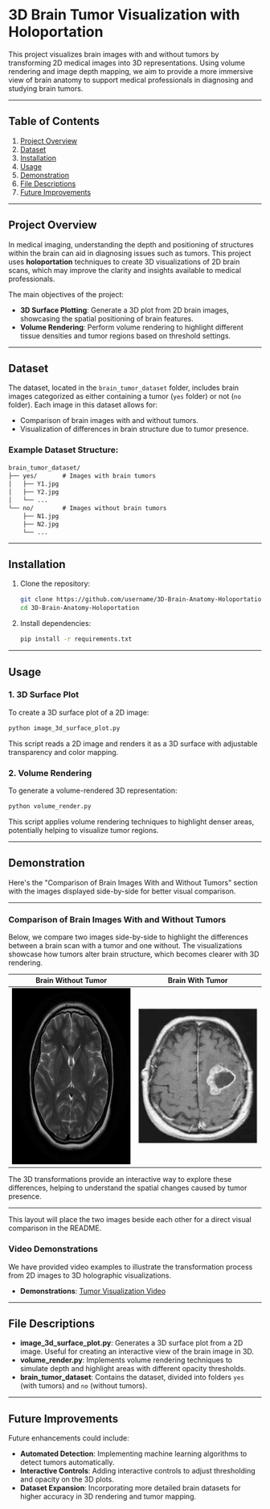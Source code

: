 # 3D Brain Tumor Visualization with Holoportation

This project visualizes brain images with and without tumors by transforming 2D medical images into 3D representations. Using volume rendering and image depth mapping, we aim to provide a more immersive view of brain anatomy to support medical professionals in diagnosing and studying brain tumors.

---

## Table of Contents
1. [Project Overview](#project-overview)
2. [Dataset](#dataset)
3. [Installation](#installation)
4. [Usage](#usage)
5. [Demonstration](#demonstration)
6. [File Descriptions](#file-descriptions)
7. [Future Improvements](#future-improvements)

---

## Project Overview

In medical imaging, understanding the depth and positioning of structures within the brain can aid in diagnosing issues such as tumors. This project uses **holoportation** techniques to create 3D visualizations of 2D brain scans, which may improve the clarity and insights available to medical professionals.

The main objectives of the project:
- **3D Surface Plotting**: Generate a 3D plot from 2D brain images, showcasing the spatial positioning of brain features.
- **Volume Rendering**: Perform volume rendering to highlight different tissue densities and tumor regions based on threshold settings.

---

## Dataset

The dataset, located in the `brain_tumor_dataset` folder, includes brain images categorized as either containing a tumor (`yes` folder) or not (`no` folder). Each image in this dataset allows for:
- Comparison of brain images with and without tumors.
- Visualization of differences in brain structure due to tumor presence.

### Example Dataset Structure:
```plaintext
brain_tumor_dataset/
├── yes/       # Images with brain tumors
│   ├── Y1.jpg
│   ├── Y2.jpg
│   └── ...
└── no/        # Images without brain tumors
    ├── N1.jpg
    ├── N2.jpg
    └── ...
```

---

## Installation

1. Clone the repository:
   ```bash
   git clone https://github.com/username/3D-Brain-Anatomy-Holoportation.git
   cd 3D-Brain-Anatomy-Holoportation
   ```

2. Install dependencies:
   ```bash
   pip install -r requirements.txt
   ```

---

## Usage

### 1. 3D Surface Plot
To create a 3D surface plot of a 2D image:
```bash
python image_3d_surface_plot.py
```
This script reads a 2D image and renders it as a 3D surface with adjustable transparency and color mapping.

### 2. Volume Rendering
To generate a volume-rendered 3D representation:
```bash
python volume_render.py
```
This script applies volume rendering techniques to highlight denser areas, potentially helping to visualize tumor regions.

---

## Demonstration

Here's the "Comparison of Brain Images With and Without Tumors" section with the images displayed side-by-side for better visual comparison.

---

### Comparison of Brain Images With and Without Tumors

Below, we compare two images side-by-side to highlight the differences between a brain scan with a tumor and one without. The visualizations showcase how tumors alter brain structure, which becomes clearer with 3D rendering.

| Brain Without Tumor | Brain With Tumor |
|---------------------|------------------|
| <img src="https://raw.githubusercontent.com/Nayan-Bebale/3D-Brain-Anatomy-Holoportation/refs/heads/main/brain_tumor_dataset/no/1%20no.jpeg" alt="Without Tumor" width="310" height="350"> | ![Tumor Present](https://raw.githubusercontent.com/Nayan-Bebale/3D-Brain-Anatomy-Holoportation/refs/heads/main/brain_tumor_dataset/yes/Y10.jpg) |

The 3D transformations provide an interactive way to explore these differences, helping to understand the spatial changes caused by tumor presence.

--- 

This layout will place the two images beside each other for a direct visual comparison in the README.

### Video Demonstrations
We have provided video examples to illustrate the transformation process from 2D images to 3D holographic visualizations.
- **Demonstrations**: [Tumor Visualization Video](./videos/tumor_video.mp4)

---

## File Descriptions

- **image_3d_surface_plot.py**: Generates a 3D surface plot from a 2D image. Useful for creating an interactive view of the brain image in 3D.
- **volume_render.py**: Implements volume rendering techniques to simulate depth and highlight areas with different opacity thresholds.
- **brain_tumor_dataset**: Contains the dataset, divided into folders `yes` (with tumors) and `no` (without tumors).

---

## Future Improvements

Future enhancements could include:
- **Automated Detection**: Implementing machine learning algorithms to detect tumors automatically.
- **Interactive Controls**: Adding interactive controls to adjust thresholding and opacity on the 3D plots.
- **Dataset Expansion**: Incorporating more detailed brain datasets for higher accuracy in 3D rendering and tumor mapping.
